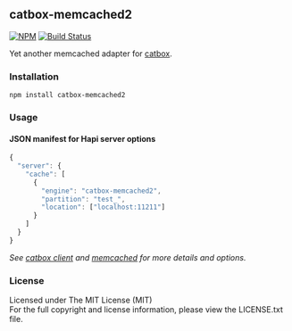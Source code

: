 ## catbox-memcached2

[![NPM][npm-image]][npm-url] [![Build Status][travis-image]][travis-url]

Yet another memcached adapter for [catbox](https://github.com/hapijs/catbox).

### Installation

```
npm install catbox-memcached2
```

### Usage

#### JSON manifest for Hapi server options

```javascript
{
  "server": {
    "cache": [
      {
        "engine": "catbox-memcached2",
        "partition": "test_",
        "location": ["localhost:11211"]
      }
    ]
  }
}
```

*See [catbox client](https://github.com/hapijs/catbox#client) and 
[memcached](https://github.com/3rd-Eden/memcached#options)
for more details and options.*

### License

Licensed under The MIT License (MIT)  
For the full copyright and license information, please view the LICENSE.txt file.

[npm-url]: http://npmjs.org/package/catbox-memcached2
[npm-image]: https://badge.fury.io/js/catbox-memcached2.png

[travis-url]: https://travis-ci.org/cmfatih/catbox-memcached2
[travis-image]: https://travis-ci.org/cmfatih/catbox-memcached2.svg?branch=master